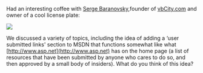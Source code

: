 Had an interesting coffee with [Serge Baranovsky](http://blogs.vbcity.com/sergeb),founder of [vbCity.com](http://www.vbCity.com) and owner of a cool license plate:

![](http://www.duncanmackenzie.net/images/T40409221630031.jpg)

We discussed a variety of topics, including the idea of adding a &#8216;user submitted links' section to MSDN that functions somewhat like what [http://www.asp.net](http://www.asp.net) has on the home page (a list of resources that have been submitted by anyone who cares to do so, and then approved by a small body of insiders). What do you think of this idea?